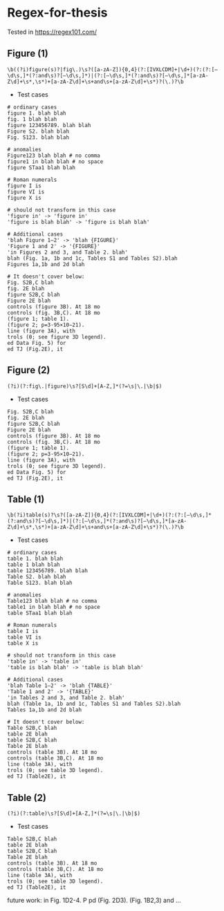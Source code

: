 # Regex-for-thesis
Tested in https://regex101.com/

## Figure (1)
`\b((?i)figure(s)?|fig\.)\s?([a-zA-Z]){0,4}(?:[IVXLCDM]+|\d+)(?:(?:[–\d\s,]*(?:and\s)?[–\d\s,]*)|(?:[–\d\s,]*(?:and\s)?[–\d\s,]*[a-zA-Z\d]+\s*,\s*)+[a-zA-Z\d]+\s+and\s+[a-zA-Z\d]+\s*)?(\.)?\b`

- Test cases
```
# ordinary cases
figure 1. blah blah
fig. 1 blah blah
figure 123456789. blah blah
Figure S2. blah blah
Fig. S123. blah blah

# anomalies
Figure123 blah blah # no comma
figure1 in blah blah # no space
figure STaa1 blah blah

# Roman numerals
figure I is
figure VI is
figure X is

# should not transform in this case
'figure in' -> 'figure in'
'figure is blah blah' -> 'figure is blah blah'

# Additional cases
'blah Figure 1–2' -> 'blah {FIGURE}'
'Figure 1 and 2' -> '{FIGURE}'
'in Figures 2 and 3, and Table 2. blah' 
blah (Fig. 1a, 1b and 1c, Tables S1 and Tables S2).blah
Figures 1a,1b and 2d blah

# It doesn't cover below:
Fig. S2B,C blah
fig. 2E blah
figure S2B,C blah
Figure 2E blah
controls (figure 3B). At 18 mo
controls (fig. 3B,C). At 18 mo
(figure 1; table 1).
(figure 2; p=3·95×10−21).
line (figure 3A), with 
trols (θ; see figure 3D legend).
ed Data Fig. 5) for
ed TJ (Fig.2E), it 
```
## Figure (2)
`(?i)(?:fig\.|figure)\s?[S\d]+[A-Z,]*(?=\s|\.|\b|$)`

- Test cases
```
Fig. S2B,C blah
fig. 2E blah
figure S2B,C blah
Figure 2E blah
controls (figure 3B). At 18 mo
controls (fig. 3B,C). At 18 mo
(figure 1; table 1).
(figure 2; p=3·95×10−21).
line (figure 3A), with 
trols (θ; see figure 3D legend).
ed Data Fig. 5) for
ed TJ (Fig.2E), it 
```

## Table (1)
`\b(?i)table(s)?\s?([a-zA-Z]){0,4}(?:[IVXLCDM]+|\d+)(?:(?:[–\d\s,]*(?:and\s)?[–\d\s,]*)|(?:[–\d\s,]*(?:and\s)?[–\d\s,]*[a-zA-Z\d]+\s*,\s*)+[a-zA-Z\d]+\s+and\s+[a-zA-Z\d]+\s*)?(\.)?\b`

- Test cases
```
# ordinary cases
table 1. blah blah
table 1 blah blah
table 123456789. blah blah
Table S2. blah blah
Table S123. blah blah

# anomalies
Table123 blah blah # no comma
table1 in blah blah # no space
table STaa1 blah blah

# Roman numerals
table I is
table VI is
table X is

# should not transform in this case
'table in' -> 'table in'
'table is blah blah' -> 'table is blah blah'

# Additional cases
'blah Table 1–2' -> 'blah {TABLE}'
'Table 1 and 2' -> '{TABLE}'
'in Tables 2 and 3, and Table 2. blah' 
blah (Table 1a, 1b and 1c, Tables S1 and Tables S2).blah
Tables 1a,1b and 2d blah

# It doesn't cover below:
Table S2B,C blah
table 2E blah
table S2B,C blah
Table 2E blah
controls (table 3B). At 18 mo
controls (table 3B,C). At 18 mo
line (table 3A), with 
trols (θ; see table 3D legend).
ed TJ (Table2E), it

```
## Table (2)
`(?i)(?:table)\s?[S\d]+[A-Z,]*(?=\s|\.|\b|$)`

- Test cases
```
Table S2B,C blah
table 2E blah
table S2B,C blah
Table 2E blah
controls (table 3B). At 18 mo
controls (table 3B,C). At 18 mo
line (table 3A), with 
trols (θ; see table 3D legend).
ed TJ (Table2E), it
```

future work:
in Fig. 1D2-4. P
pd (Fig. 2D3). 
(Fig. 1B2,3) and
...
